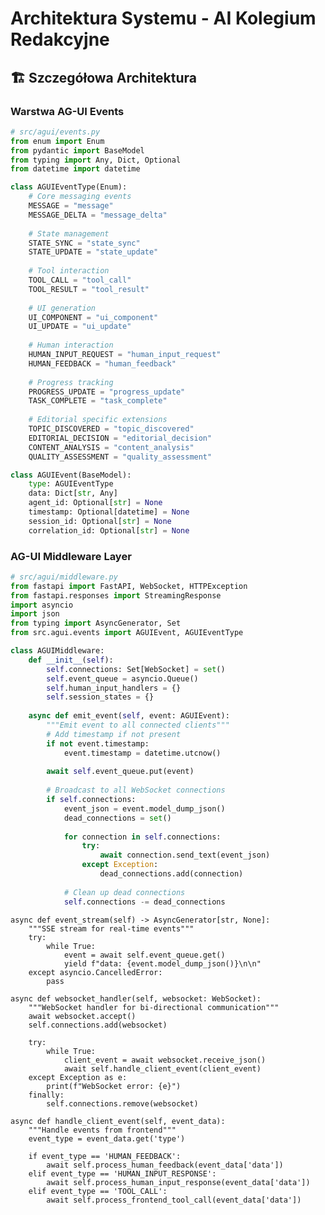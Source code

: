 # Architektura Systemu - AI Kolegium Redakcyjne

## 🏗️ Szczegółowa Architektura

### Warstwa AG-UI Events

```python
# src/agui/events.py
from enum import Enum
from pydantic import BaseModel
from typing import Any, Dict, Optional
from datetime import datetime

class AGUIEventType(Enum):
    # Core messaging events
    MESSAGE = "message"
    MESSAGE_DELTA = "message_delta"
    
    # State management
    STATE_SYNC = "state_sync"
    STATE_UPDATE = "state_update"
    
    # Tool interaction
    TOOL_CALL = "tool_call"
    TOOL_RESULT = "tool_result"
    
    # UI generation
    UI_COMPONENT = "ui_component"
    UI_UPDATE = "ui_update"
    
    # Human interaction
    HUMAN_INPUT_REQUEST = "human_input_request"
    HUMAN_FEEDBACK = "human_feedback"
    
    # Progress tracking
    PROGRESS_UPDATE = "progress_update"
    TASK_COMPLETE = "task_complete"
    
    # Editorial specific extensions
    TOPIC_DISCOVERED = "topic_discovered"
    EDITORIAL_DECISION = "editorial_decision"
    CONTENT_ANALYSIS = "content_analysis"
    QUALITY_ASSESSMENT = "quality_assessment"

class AGUIEvent(BaseModel):
    type: AGUIEventType
    data: Dict[str, Any]
    agent_id: Optional[str] = None
    timestamp: Optional[datetime] = None
    session_id: Optional[str] = None
    correlation_id: Optional[str] = None
```
### AG-UI Middleware Layer

```python
# src/agui/middleware.py
from fastapi import FastAPI, WebSocket, HTTPException
from fastapi.responses import StreamingResponse
import asyncio
import json
from typing import AsyncGenerator, Set
from src.agui.events import AGUIEvent, AGUIEventType

class AGUIMiddleware:
    def __init__(self):
        self.connections: Set[WebSocket] = set()
        self.event_queue = asyncio.Queue()
        self.human_input_handlers = {}
        self.session_states = {}
    
    async def emit_event(self, event: AGUIEvent):
        """Emit event to all connected clients"""
        # Add timestamp if not present
        if not event.timestamp:
            event.timestamp = datetime.utcnow()
        
        await self.event_queue.put(event)
        
        # Broadcast to all WebSocket connections
        if self.connections:
            event_json = event.model_dump_json()
            dead_connections = set()
            
            for connection in self.connections:
                try:
                    await connection.send_text(event_json)
                except Exception:
                    dead_connections.add(connection)
            
            # Clean up dead connections
            self.connections -= dead_connections
```
    async def event_stream(self) -> AsyncGenerator[str, None]:
        """SSE stream for real-time events"""
        try:
            while True:
                event = await self.event_queue.get()
                yield f"data: {event.model_dump_json()}\n\n"
        except asyncio.CancelledError:
            pass
    
    async def websocket_handler(self, websocket: WebSocket):
        """WebSocket handler for bi-directional communication"""
        await websocket.accept()
        self.connections.add(websocket)
        
        try:
            while True:
                client_event = await websocket.receive_json()
                await self.handle_client_event(client_event)
        except Exception as e:
            print(f"WebSocket error: {e}")
        finally:
            self.connections.remove(websocket)
    
    async def handle_client_event(self, event_data):
        """Handle events from frontend"""
        event_type = event_data.get('type')
        
        if event_type == 'HUMAN_FEEDBACK':
            await self.process_human_feedback(event_data['data'])
        elif event_type == 'HUMAN_INPUT_RESPONSE':
            await self.process_human_input_response(event_data['data'])
        elif event_type == 'TOOL_CALL':
            await self.process_frontend_tool_call(event_data['data'])
```